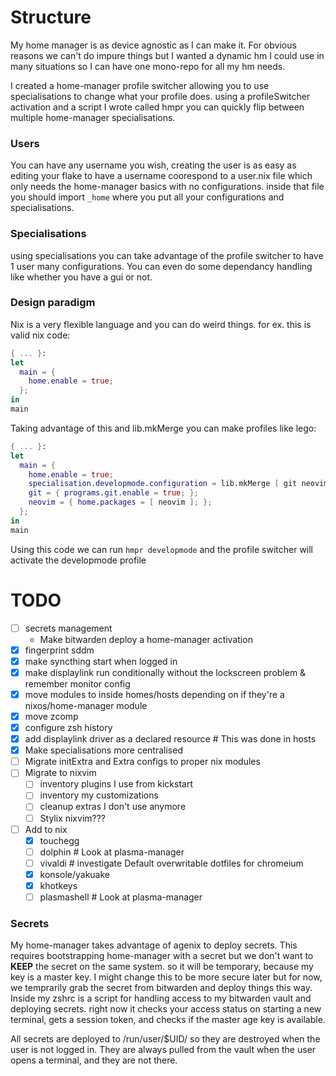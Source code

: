 # Structure

My home manager is as device agnostic as I can make it.
For obvious reasons we can't do impure things but I wanted a dynamic hm I could use in many situations so I can have one mono-repo for all my hm needs.

I created a home-manager profile switcher allowing you to use specialisations to change what your profile does.
using a profileSwitcher activation and a script I wrote called hmpr you can quickly flip between multiple home-manager specialisations.

### Users
You can have any username you wish, creating the user is as easy as editing your flake to have a username coorespond to a user.nix file which only needs the home-manager basics with no configurations.
inside that file you should import `_home` where you put all your configurations and specialisations.

### Specialisations
using specialisations you can take advantage of the profile switcher to have 1 user many configurations. You can even do some dependancy handling like whether you have a gui or not.

### Design paradigm
Nix is a very flexible language and you can do weird things.
for ex. this is valid nix code:
```nix
{ ... }:
let
  main = {
    home.enable = true;
  };
in
main
```

Taking advantage of this and lib.mkMerge you can make profiles like lego:
```nix
{ ... }:
let
  main = {
    home.enable = true;
    specialisation.developmode.configuration = lib.mkMerge [ git neovim ];
    git = { programs.git.enable = true; };
    neovim = { home.packages = [ neovim ]; };
  };
in
main
```

Using this code we can run `hmpr developmode` and the profile switcher will activate the developmode profile

# TODO
- [ ] secrets management
    - Make bitwarden deploy a home-manager activation
- [X] fingerprint sddm
- [X] make syncthing start when logged in
- [X] make displaylink run conditionally without the lockscreen problem & remember monitor config
- [X] move modules to inside homes/hosts depending on if they're a nixos/home-manager module
- [X] move zcomp
- [X] configure zsh history
- [X] add displaylink driver as a declared resource # This was done in hosts
- [X] Make specialisations more centralised
- [ ] Migrate initExtra and Extra configs to proper nix modules
- [ ] Migrate to nixvim
    - [ ] inventory plugins I use from kickstart
    - [ ] inventory my customizations
    - [ ] cleanup extras I don't use anymore
    - [ ] Stylix nixvim???
- [ ] Add to nix
    - [X] touchegg
    - [ ] dolphin # Look at plasma-manager
    - [ ] vivaldi # investigate Default overwritable dotfiles for chromeium
    - [X] konsole/yakuake
    - [X] khotkeys
    - [ ] plasmashell # Look at plasma-manager

### Secrets
My home-manager takes advantage of agenix to deploy secrets. This requires bootstrapping home-manager with a secret but we don't want to __KEEP__ the secret on the same system. so it will be temporary, because my key is a master key. I might change this to be more secure later but for now, we temprarily grab the secret from bitwarden and deploy things this way.
Inside my zshrc is a script for handling access to my bitwarden vault and deploying secrets.
right now it checks your access status on starting a new terminal, gets a session token, and checks if the master age key is available.

All secrets are deployed to /run/user/$UID/ so they are destroyed when the user is not logged in. They are always pulled from the vault when the user opens a terminal, and they are not there.
